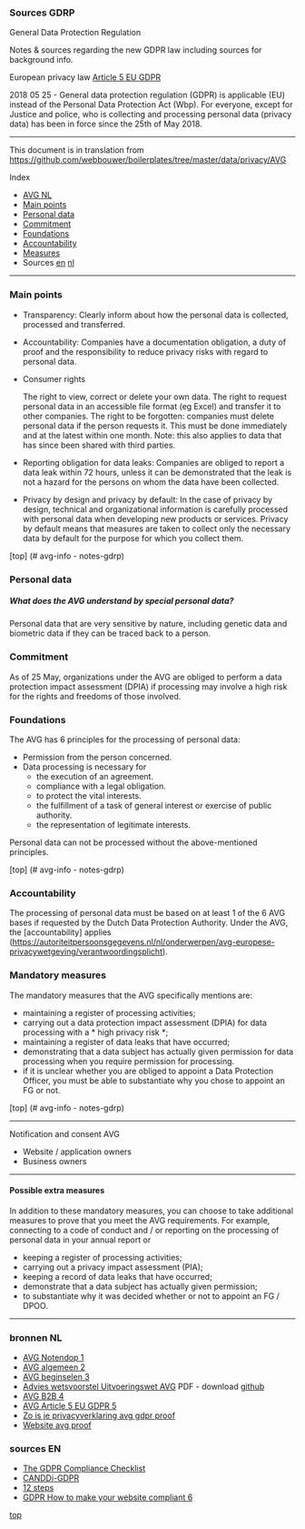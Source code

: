 ###  Sources GDRP
General Data Protection Regulation

Notes & sources regarding the new GDPR law including sources for background info.

European privacy law [Article 5 EU GDPR](http://www.privacy-regulation.eu/en/5.htm)

2018 05 25 - General data protection regulation (GDPR) is applicable (EU) instead of the Personal Data Protection Act (Wbp). For everyone, except for Justice and police, who is collecting and processing personal data (privacy data) has been in force since the 25th of May 2018.

---

This document is in translation from https://github.com/webbouwer/boilerplates/tree/master/data/privacy/AVG

Index
- [AVG NL](#sources-gdpr)
- [Main points](#main-points)
- [Personal data](#personal-data)
- [Commitment](#commitment)
- [Foundations](#foundations)
- [Accountability](#accountability)
- [Measures](#mandatory-measures)
- Sources [en](#sources-en) [nl](#bronnen-nl)

---

### Main points

- Transparency: Clearly inform about how the personal data is collected, processed and transferred.

- Accountability: Companies have a documentation obligation, a duty of proof and the responsibility to reduce privacy risks with regard to personal data.

- Consumer rights

    The right to view, correct or delete your own data.
    The right to request personal data in an accessible file format (eg Excel) and transfer it to other companies.
    The right to be forgotten: companies must delete personal data if the person requests it. This must be done immediately and at the latest within one month. Note: this also applies to data that has since been shared with third parties.

- Reporting obligation for data leaks: Companies are obliged to report a data leak within 72 hours, unless it can be demonstrated that the leak is not a hazard for the persons on whom the data have been collected.

- Privacy by design and privacy by default: In the case of privacy by design, technical and organizational information is carefully processed with personal data when developing new products or services. Privacy by default means that measures are taken to collect only the necessary data by default for the purpose for which you collect them.

[top] (# avg-info - notes-gdrp)

### Personal data

##### What does the AVG understand by special personal data?
Personal data that are very sensitive by nature, including genetic data and biometric data if they can be traced back to a person.

### Commitment

As of 25 May, organizations under the AVG are obliged to perform a data protection impact assessment (DPIA) if processing may involve a high risk for the rights and freedoms of those involved.

### Foundations

The AVG has 6 principles for the processing of personal data:

- Permission from the person concerned.
- Data processing is necessary for
  - the execution of an agreement.
  - compliance with a legal obligation.
  - to protect the vital interests.
  - the fulfillment of a task of general interest or exercise of public authority.
  - the representation of legitimate interests.

Personal data can not be processed without the above-mentioned principles.

[top] (# avg-info - notes-gdrp)

### Accountability

The processing of personal data must be based on at least 1 of the 6 AVG bases if requested by the Dutch Data Protection Authority.
Under the AVG, the [accountability] applies (https://autoriteitpersoonsgegevens.nl/nl/onderwerpen/avg-europese-privacywetgeving/verantwoordingsplicht).

### Mandatory measures

The mandatory measures that the AVG specifically mentions are:
- maintaining a register of processing activities;
- carrying out a data protection impact assessment (DPIA) for data processing with a * high privacy risk *;
- maintaining a register of data leaks that have occurred;
- demonstrating that a data subject has actually given permission for data processing when you require permission for processing.
- if it is unclear whether you are obliged to appoint a Data Protection Officer, you must be able to substantiate why you chose to appoint an FG or not.

[top] (# avg-info - notes-gdrp)

---

Notification and consent AVG
- Website / application owners
- Business owners

---

#### Possible extra measures

In addition to these mandatory measures, you can choose to take additional measures to prove that you meet the AVG requirements.
For example, connecting to a code of conduct and / or reporting on the processing of personal data in your annual report or
- keeping a register of processing activities;
- carrying out a privacy impact assessment (PIA);
- keeping a record of data leaks that have occurred;
- demonstrate that a data subject has actually given permission;
- to substantiate why it was decided whether or not to appoint an FG / DPOO.

---


### bronnen NL
- [AVG Notendop 1](https://autoriteitpersoonsgegevens.nl/sites/default/files/atoms/files/avg_in_een_notendop.pdf)
- [AVG algemeen 2](https://autoriteitpersoonsgegevens.nl/nl/onderwerpen/avg-europese-privacywetgeving/algemene-informatie-avg)
- [AVG beginselen 3](http://www.privacy-regulation.eu/nl/artikel-5-beginselen-inzake-verwerking-van-persoonsgegevens-EU-AVG.htm)
- [Advies wetsvoorstel Uitvoeringswet AVG](https://autoriteitpersoonsgegevens.nl/sites/default/files/atoms/files/advies_uitvoeringswet_avg.pdf) PDF - download [github](https://github.com/webbouwer/boilerplates/blob/master/data/privacy/GDPR/advies_uitvoeringswet_avg.pdf)
- [AVG B2B 4](https://www.onlinesucces.nl/b2b-avg-gdpr-marketing/)
- [AVG Article 5 EU GDPR 5](http://www.privacy-regulation.eu/en/5.htm)
- [Zo is je privacyverklaring avg gdpr proof](https://www.frankwatching.com/archive/2018/01/12/zo-is-je-privacyverklaring-avg-gdpr-proof/)
- [Website avg proof](https://www.webvalue.nl/blog/website-avg-proof)

### sources EN
- [The GDPR Compliance Checklist](https://gdprchecklist.io/) 
- [CANDDi-GDPR](https://42kau828bfupkoivy3cyep8r-wpengine.netdna-ssl.com/assets/CANDDi-GDPR.pdf) 
- [12 steps](https://ico.org.uk/media/1624219/preparing-for-the-gdpr-12-steps.pdf)
- [GDPR How to make your website compliant 6](https://www.hallaminternet.com/how-to-make-your-website-gdpr-compliant/)

[top](#avg-info--notes-gdrp)
